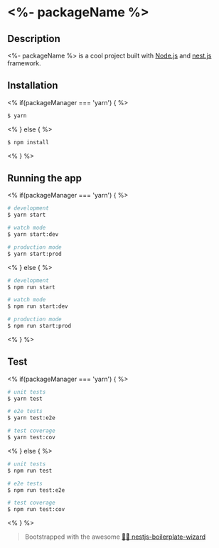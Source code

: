 # <%- packageName %>

## Description
<%- packageName %> is a cool project built with <a href="http://nodejs.org/">Node.js</a> and <a href="https://github.com/nestjs/nest">nest.js</a> framework.

## Installation
<% if(packageManager === 'yarn') { %>

```bash
$ yarn
```

<% } else { %>

```bash
$ npm install
```

<% } %>

## Running the app

<% if(packageManager === 'yarn') { %>

```bash
# development
$ yarn start

# watch mode
$ yarn start:dev

# production mode
$ yarn start:prod
```

<% } else { %>

```bash
# development
$ npm run start

# watch mode
$ npm run start:dev

# production mode
$ npm run start:prod
```

<% } %>

## Test

<% if(packageManager === 'yarn') { %>

```bash
# unit tests
$ yarn test

# e2e tests
$ yarn test:e2e

# test coverage
$ yarn test:cov
```

<% } else { %>

```bash
# unit tests
$ npm run test

# e2e tests
$ npm run test:e2e

# test coverage
$ npm run test:cov
```

<% } %>

> Bootstrapped with the awesome [🧙‍♂️ nestjs-boilerplate-wizard](https://github.com/Edgar-P-yan/nestjs-boilerplate-wizard)
